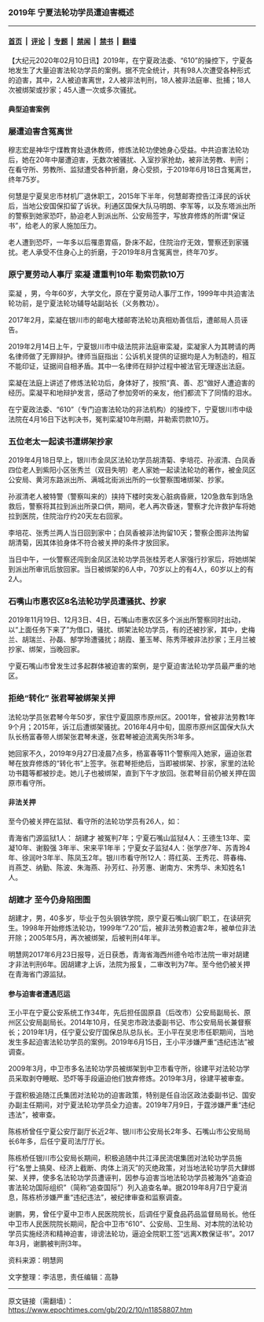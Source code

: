### 2019年 宁夏法轮功学员遭迫害概述

---

#### [首页](../../../..?n11858807) &nbsp;|&nbsp; [评论](../../../../../epoch-comment?n11858807) &nbsp;|&nbsp; [专题](../../../../../epoch-special?n11858807) &nbsp;|&nbsp; [禁闻](../../../../../epoch-news?n11858807) &nbsp;|&nbsp; [禁书](../../../../../books?n11858807) &nbsp;|&nbsp; [翻墙](https://github.com/gfw-breaker/nogfw/blob/master/README.md?n11858807)


<div class="post_content" id="artbody" itemprop="articleBody">
 <!-- article content begin -->
 <p>
  【大纪元2020年02月10日讯】2019年，在宁夏政法委、“610”的操控下，宁夏各地发生了大量迫害法轮功学员的案例。据不完全统计，共有98人次遭受各种形式的迫害，其中，2人被迫害离世，2人被非法判刑，18人被非法庭审、批捕；18人次被绑架或抄家；45人遭一次或多次骚扰。
 </p>
 <h4>
  <b>
   典型迫害案例
  </b>
 </h4>
 <h3>
  <b>
   屡遭迫害含冤离世
  </b>
 </h3>
 <p>
  穆志宏是神华宁煤教育处退休教师，修炼法轮功使她身心受益。中共迫害法轮功后，她在20年中屡遭迫害，无数次被骚扰、入室抄家抢劫，被非法劳教、判刑；在看守所、劳教所、监狱遭受各种折磨，身心受损，于2019年6月18日含冤离世，终年75岁。
 </p>
 <p>
  何慧是宁夏吴忠市材机厂退休职工，2015年下半年，何慧邮寄控告江泽民的诉状后，当地公安国保扣留了诉状。利通区国保大队马明朗、李军等，以及东塔派出所的警察到她家恐吓，胁迫老人到派出所、公安局签字，写放弃修炼的所谓“保证书”，给老人的家人施加压力。
 </p>
 <p>
  老人遭到恐吓，一年多以后罹患胃癌，卧床不起，住院治疗无效，警察还到家骚扰。老人承受不住身心上的折磨，于2019年8月含冤离世，终年70岁。
 </p>
 <h3>
  <b>
   原宁夏劳动人事厅
   <ok href="https://www.epochtimes.com/gb/tag/%E6%A0%BE%E5%87%9D.html">
    栾凝
   </ok>
   遭重判10年 勒索罚款10万
  </b>
 </h3>
 <p>
  <ok href="https://www.epochtimes.com/gb/tag/%E6%A0%BE%E5%87%9D.html">
   栾凝
  </ok>
  ，男，今年60岁，大学文化，原在宁夏劳动人事厅工作，1999年中共迫害法轮功前，是宁夏法轮功辅导站副站长（义务教功）。
 </p>
 <p>
  2017年2月，栾凝在银川市的邮电大楼邮寄法轮功真相劝善信后，遭邮局人员诬告。
 </p>
 <p>
  2019年2月14日上午，宁夏银川市中级法院非法庭审栾凝，栾凝家人为其聘请的两名律师做了无罪辩护。律师当庭指出：公诉机关提供的证据均是人为制造的，相互不能印证，证据间自相矛盾。其中一名律师在辩护过程中被法官无理逐出法庭。
 </p>
 <p>
  栾凝在法庭上讲述了修炼法轮功后，身体好了，按照“真、善、忍”做好人遭迫害的经历。栾凝平和地辩护发言，感动了参加旁听的亲友，他们都流下了同情的泪水。
 </p>
 <p>
  在宁夏政法委、“610”（专门迫害法轮功的非法机构）的操控下，宁夏银川市中级法院在4月16日下达判决书，冤判栾凝10年刑期，并勒索罚款10万。
 </p>
 <h3>
  <b>
   五位老太一起读书遭绑架抄家
  </b>
 </h3>
 <p>
  2019年4月18日早上，银川市金凤区法轮功学员胡清菊、李培花、孙淑清、白凤香四位老人到紫阳小区张秀兰（双目失明）老人家她一起读法轮功的著作，被金凤区公安局、黄河东路派出所、满城北街派出所的一伙警察围堵绑架、抄家。
 </p>
 <p>
  孙淑清老人被特警（警察叫来的）挟持下楼时突发心脏病昏厥，120急救车到场急救后，警察将其拉到派出所录口供，期间，老人再次昏迷，警察才允许救护车将她拉到医院，住院治疗约20天左右回家。
 </p>
 <p>
  李培花、张秀兰两人当日回到家中；白凤香被非法拘留10天；警察企图非法拘留胡清菊，因其体验身体不符合被关押的条件才放回家。
 </p>
 <p>
  当日中午，一伙警察还闯到金凤区法轮功学员张桂芳老人家强行抄家后，将她绑架到派出所审讯后放回家。当日被绑架的6人中，70岁以上的有4人，60岁以上的有2人。
 </p>
 <h3>
  <b>
   石嘴山市惠农区8名法轮功学员遭骚扰、抄家
  </b>
 </h3>
 <p>
  2019年11月19日、12月3日、4日，石嘴山市惠农区多个派出所警察同时出动，以“上面任务下来了”为借口，骚扰、绑架法轮功学员，有的还被抄家，其中，史梅兰、胡瑞兰、孙磊、郜学玲遭骚扰；胡霞、董玉琴、陈秀萍被非法抄家；王月兰被抄家、绑架，当晚回家。
 </p>
 <p>
  宁夏石嘴山市曾发生过多起群体被迫害的案例，是宁夏迫害法轮功学员最严重的地区。
 </p>
 <h3>
  <b>
   拒绝“转化” 张君琴被绑架关押
  </b>
 </h3>
 <p>
  法轮功学员张君琴今年50岁，家住宁夏固原市原州区。2001年，曾被非法劳教1年9个月；2015年，诉江后遭绑架骚扰。2016年4月中旬，固原市原州区国保大队大队长杨富春带人绑架张君琴未遂，张君琴被迫流离失所3年多。
 </p>
 <p>
  她回家不久，2019年9月27日凌晨7点多，杨富春等11个警察闯入她家，逼迫张君琴在放弃修炼的“转化书”上签字。张君琴拒绝后，当即被绑架、抄家，家里的法轮功书籍等都被抄走。她儿子也被绑架，直到下午才放回。张君琴目前仍被关押在固原市看守所。
 </p>
 <h4>
  <b>
   <ok href="https://www.epochtimes.com/gb/tag/%E9%9D%9E%E6%B3%95%E5%85%B3%E6%8A%BC.html">
    非法关押
   </ok>
  </b>
 </h4>
 <p>
  至今仍被关押在监狱、看守所的法轮功学员有26人，如：
 </p>
 <p>
  青海省门源监狱1人：
  <ok href="https://www.epochtimes.com/gb/tag/%E8%83%A1%E5%BB%BA%E6%89%8D.html">
   胡建才
  </ok>
  被冤判7年；宁夏石嘴山监狱4人：王德生13年、栾凝10年、谢毅强 3年半、宋来平1年半；宁夏女子监狱4人：张学彦7年、苏青玲4年、徐润叶3年半、陈凤玉2年。银川市看守所12人：蒋红英、王秀花、蒋春梅、肖燕芝、纳勤、陈波、朱海燕、孙芳红、孙芳惠、谢南方、宋秀华、未知姓名1人。
 </p>
 <h3>
  <ok href="https://www.epochtimes.com/gb/tag/%E8%83%A1%E5%BB%BA%E6%89%8D.html">
   胡建才
  </ok>
  至今仍身陷囹圄
 </h3>
 <p>
  胡建才，男，40多岁，毕业于包头钢铁学院，原宁夏石嘴山钢厂职工，在读研究生。1998年开始修炼法轮功，1999年“7.20”后，被非法劳教迫害2年，被单位非法开除；2005年5月，再次被绑架，后被判刑4年半。
 </p>
 <p>
  明慧网2017年6月23日报导，近日获悉，青海省海西州德令哈市法院一审对胡建才非法判刑6年。因胡建才上诉，法院为报复，二审改判为7年。至今他仍被关押在青海省门源监狱。
 </p>
 <h4>
  <b>
   参与迫害者遭遇厄运
  </b>
 </h4>
 <p>
  王小平在宁夏公安系统工作34年，先后担任固原县（后改市）公安局副局长、原州区公安局副局长。2014年10月，任吴忠市政法委副书记、市公安局局长兼督察长；2019年1月，任宁夏公安厅国保总队总队长。王小平在吴忠市任职期间，当地发生多起迫害法轮功学员的案例。2019年6月15日，王小平涉嫌严重“违纪违法”被调查。
 </p>
 <p>
  2009年3月，中卫市多名法轮功学员被绑架到中卫市看守所，徐建平对法轮功学员采取剥夺睡眠、恐吓等手段逼迫他们放弃修炼。2019年3月，徐建平被审查。
 </p>
 <p>
  于霆积极追随江氏集团对法轮功的迫害政策，特别是任自治区政法委副书记、国安办副主任期间，对宁夏法轮功学员全力迫害。2019年7月9日，于霆涉嫌严重“违纪违法”，被审查。
 </p>
 <p>
  陈栋桥曾任宁夏公安厅副厅长近2年、银川市公安局长2年多、石嘴山市公安局局长6年多，后任宁夏司法厅厅长。
 </p>
 <p>
  陈栋桥任银川市公安局长期间，积极追随中共江泽民流氓集团对法轮功学员施行“名誉上搞臭、经济上截断、肉体上消灭”的灭绝政策，对当地法轮功学员大肆绑架、关押，使多名法轮功学员遭诬判，因参与迫害当地法轮功学员被海外“追查迫害法轮功国际组织”（简称“追查国际”）列入追查名单。据2019年8月7日宁夏消息，陈栋桥涉嫌严重“违纪违法”，被纪律审查和监察调查。
 </p>
 <p>
  谢鹏，男，曾任宁夏中卫市人民医院院长，后调任宁夏食品药品监督局局长。他任中卫市人民医院院长期间，配合中卫市“610”、公安局、卫生局、对本院的法轮功学员实施经济和精神迫害，诽谤法轮功，逼迫全院职工签“远离X教保证书”。2017年3月，谢鹏被判刑3年。
 </p>
 <p>
  资料来源：明慧网
 </p>
 <p>
  文字整理：李洁思，责任编辑：高静
 </p>
 <!-- article content end -->
 <div id="below_article_ad">
 </div>
</div>


---

原文链接（需翻墙）：https://www.epochtimes.com/gb/20/2/10/n11858807.htm